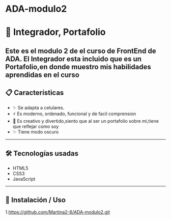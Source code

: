 # ADA-modulo2
# 🚀 Integrador, Portafolio

Este es el modulo 2 de el curso de FrontEnd de ADA.
El Integrador esta incluido que es un Portafolio,en donde muestro mis habilidades aprendidas en el curso
---

## 📋 Características
- ✨ Se adapta a celulares.
- ⚡ Es moderno, ordenado, funcional y de facil comprension
- 🎨 Es creativo y divertido,siento que al ser un portafolio sobre mi,tiene que reflejar como soy
- ✨ Tiene modo oscuro
---

## 🛠️ Tecnologías usadas
- HTML5
- CSS3
- JavaScript
---

## 📂 Instalación / Uso
1.https://github.com/Martina2-6/ADA-modulo2.git
